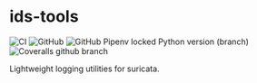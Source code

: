 # ids-tools

![CI](https://github.com/jzalger/ids-tools/workflows/CI/badge.svg?branch=dev)
![GitHub](https://img.shields.io/github/license/jzalger/ids-tools)
![GitHub Pipenv locked Python version (branch)](https://img.shields.io/github/pipenv/locked/python-version/jzalger/ids-tools/dev)
![Coveralls github branch](https://img.shields.io/coveralls/github/jzalger/ids-tools/dev)

Lightweight logging utilities for suricata.

